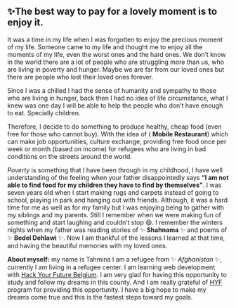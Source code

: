 ## ✨The best way to pay for a lovely moment is to enjoy it.
It was a time in my life when I was forgotten to enjoy the precious moment of my life. Someone came to my life and thought me to enjoy all the moments of my life, even the worst ones and the hard ones. We don’t know in the world there are a lot of people who are struggling more than us, who are living in poverty and hunger. Maybe we are far from our loved ones but there are people who lost their loved ones forever. 


Since I was a chilled I had the sense of humanity and sympathy to those who are living in hunger, back then I had no idea of life circumstance, what I knew was one day I will be able to help the people who don’t have enough to eat. Specially children.


Therefore, I decide to do something to produce healthy, cheap food (even free for those who cannot buy). With the idea of ( **Mobile Restaurant**) which can make job opportunities, culture exchange, providing free food once per week or month (based on income) for refugees who are living in bad conditions on the streets around the world.


_Poverty_ is something that I have been through in my childhood, I have well understanding of the feeling when your father disappointedly says **“I am not able to find food for my children they have to find by themselves”**. I was seven years old when I start making rugs and carpets instead of going to school, playing in park and hanging out with friends. Although, it was a hard time for me as well as for my family but I was enjoying being to gather with my siblings and my parents. Still I remember when we were making fun of something and start laughing and couldn’t stop 😄. I remember the winters nights when my father was reading stories of ✨ **Shahnama** ✨ and poems of ✨ **Bedel Dehlawi** ✨. Now I am thankful of the lessons I learned at that time, and having the beautiful memories with my loved ones.


**About myself:** my name is Tahmina I am a refugee from ✨ _Afghanistan_ ✨, currently I am living in a refugee center. I am learning web development with [Hack Your Future Belgium](https://hackyourfuture.be/). I am very glad for having this opportunity to study and follow my dreams in this county. And I am really grateful of [HYF](https://hackyourfuture.be/) program for providing this opportunity. I have a big hope to make my dreams come true and this is the fastest steps toward my goals.



<!--
**tahminarasoli/tahminarasoli** is a ✨ _special_ ✨ repository because its `README.md` (this file) appears on your GitHub profile.

Here are some ideas to get you started:

- 🔭 I’m currently working on ...
- 🌱 I’m currently learning ...
- 👯 I’m looking to collaborate on ...
- 🤔 I’m looking for help with ...
- 💬 Ask me about ...
- 📫 How to reach me: ...
- 😄 Pronouns: ...
- ⚡ Fun fact: ...
-->
